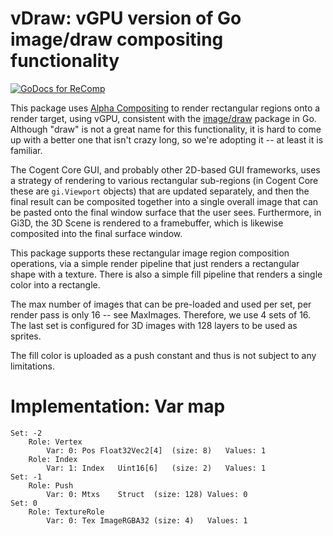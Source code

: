 # vDraw: vGPU version of Go image/draw compositing functionality

[![GoDocs for ReComp](https://pkg.go.dev/badge/cogentcore.org/core/vgpu.svg)](https://pkg.go.dev/cogentcore.org/core/vgpu/vdraw)

This package uses [Alpha Compositing](https://en.wikipedia.org/wiki/Alpha_compositing) to render rectangular regions onto a render target, using vGPU, consistent with the [image/draw](https://pkg.go.dev/image/draw) package in Go.  Although "draw" is not a great name for this functionality, it is hard to come up with a better one that isn't crazy long, so we're adopting it -- at least it is familiar.

The Cogent Core GUI, and probably other 2D-based GUI frameworks, uses a strategy of rendering to various rectangular sub-regions (in Cogent Core these are `gi.Viewport` objects) that are updated separately, and then the final result can be composited together into a single overall image that can be pasted onto the final window surface that the user sees.  Furthermore, in Gi3D, the 3D Scene is rendered to a framebuffer, which is likewise composited into the final surface window.

This package supports these rectangular image region composition operations, via a simple render pipeline that just renders a rectangular shape with a texture.  There is also a simple fill pipeline that renders a single color into a rectangle.

The max number of images that can be pre-loaded and used per set, per render pass is only 16 -- see MaxImages.  Therefore, we use 4 sets of 16.  The last set is configured for 3D images with 128 layers to be used as sprites.

The fill color is uploaded as a push constant and thus is not subject to any limitations.

# Implementation: Var map

```
Set: -2
    Role: Vertex
        Var: 0:	Pos	Float32Vec2[4]	(size: 8)	Values: 1
    Role: Index
        Var: 1:	Index	Uint16[6]	(size: 2)	Values: 1
Set: -1
    Role: Push
        Var: 0:	Mtxs	Struct	(size: 128)	Values: 0
Set: 0
    Role: TextureRole
        Var: 0:	Tex	ImageRGBA32	(size: 4)	Values: 1
```

